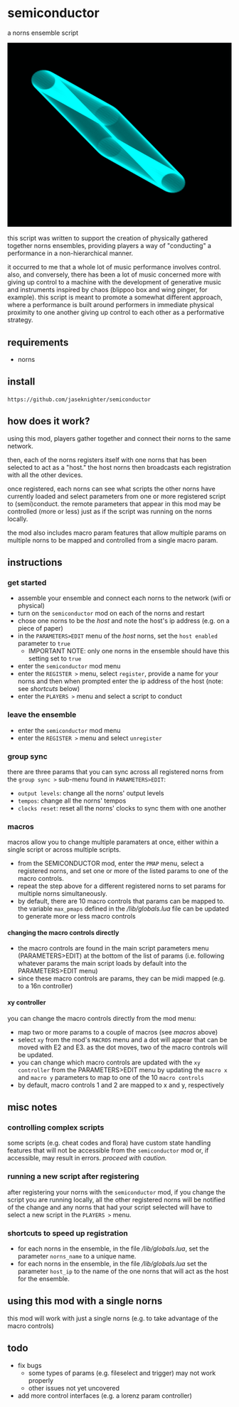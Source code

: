 # semiconductor

a norns ensemble script

![](sc.png)

this script was written to support the creation of physically gathered together norns ensembles, providing players a way of "conducting" a performance in a non-hierarchical manner.

it occurred to me that a whole lot of music performance involves control. also, and conversely, there has been a lot of music concerned more with giving up control to a machine with the development of generative music and instruments inspired by chaos (blippoo box and wing pinger, for example). this script is meant to promote a somewhat different approach, where a performance is built around performers in immediate physical proximity to one another giving up control to each other as a performative strategy.

## requirements

* norns 

## install

`https://github.com/jaseknighter/semiconductor`

## how does it work?
using this mod, players gather together and connect their norns to the same network.

then, each of the norns registers itself with one norns that has been selected to act as a "host." the host norns then broadcasts each registration with all the other devices.

once registered, each norns can see what scripts the other norns have currently loaded and select parameters from one or more registered script to (semi)conduct. the remote parameters that appear in this mod may be controlled (more or less) just as if the script was running on the norns locally.

the mod also includes macro param features that allow multiple params on multiple norns to be mapped and controlled from a single macro param. 

## instructions

### get started

* assemble your ensemble and connect each norns to the network (wifi or physical)
* turn on the `semiconductor` mod on each of the norns and restart
* chose one norns to be the *host* and note the host's ip address (e.g. on a piece of paper)
* in the `PARAMETERS>EDIT` menu of the *host* norns, set the `host enabled` parameter to `true` 
  * IMPORTANT NOTE: only one norns in the ensemble should have this setting set to `true`
* enter the `semiconductor` mod menu
* enter the `REGISTER >` menu, select `register`, provide a name for your norns and then when prompted enter the ip address of the host (note: see *shortcuts* below)
* enter the `PLAYERS >` menu and select a script to conduct 

### leave the ensemble
* enter the `semiconductor` mod menu
* enter the `REGISTER >` menu and select `unregister`

### group sync
there are three params that you can sync across all registered norns from the `group sync >` sub-menu found in `PARAMETERS>EDIT`:

* `output levels`: change all the norns' output levels 
* `tempos`: change all the norns' tempos
* `clocks reset`: reset all the norns' clocks to sync them with one another 

### macros
macros allow you to change multiple paramaters at once, either within a single script or across multiple scripts.

* from the SEMICONDUCTOR mod, enter the `PMAP` menu, select a registered norns, and set one or more of the listed params to one of the macro controls. 
* repeat the step above for a different registered norns to set params for multiple norns simultaneously.
* by default, there are 10 macro controls that params can be mapped to. the variable `max_pmaps` defined in the */lib/globals.lua* file can be updated to generate more or less macro controls

#### changing the macro controls directly
* the macro controls are found in the main script parameters menu (PARAMETERS>EDIT) at the bottom of the list of params (i.e. following whatever params the main script loads by default into the PARAMETERS>EDIT menu)
* since these macro controls are params, they can be midi mapped (e.g. to a 16n controller)

#### xy controller
you can change the macro controls directly from the mod menu: 

* map two or more params to a couple of macros (see *macros* above)
* select `xy` from the mod's `MACROS` menu and a dot will appear that can be moved with E2 and E3. as the dot moves, two of the macro controls will be updated.
* you can change which macro controls are updated with the `xy controller` from the PARAMETERS>EDIT menu by updating the `macro x` and `macro y` parameters to map to one of the 10 `macro controls`
* by default, macro controls 1 and 2 are mapped to x and y, respectively

## misc notes
### controlling complex scripts 
some scripts (e.g. cheat codes and flora) have custom state handling features that will not be accessible from the `semiconductor` mod or, if accessible, may result in errors. *proceed with caution.*

### running a new script after registering
after registering your norns with the `semiconductor` mod, if you change the script you are running locally, all the other registered norns will be notified of the change and any norns that had your script selected will have to select a new script in the `PLAYERS >` menu.

### shortcuts to speed up registration
* for each norns in the ensemble, in the file */lib/globals.lua*, set the parameter `norns_name` to a unique name.
* for each norns in the ensemble, in the file */lib/globals.lua* set the parameter `host_ip` to the name of the one norns that will act as the host for the ensemble.

## using this mod with a single norns
this mod will work with just a single norns (e.g. to take advantage of the macro controls)

## todo
* fix bugs
  * some types of params (e.g. fileselect and trigger) may not work properly
  * other issues not yet uncovered
* add more control interfaces (e.g. a lorenz param controller)


